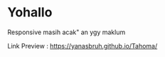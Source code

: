 # Yohallo

Responsive masih acak" an ygy maklum

Link Preview : https://yanasbruh.github.io/Tahoma/
